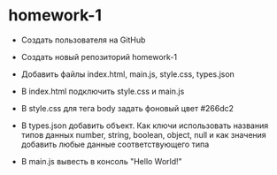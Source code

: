 # homework-1

* Создать пользователя на GitHub

* Создать новый репозиторий homework-1

* Добавить файлы index.html, main.js, style.css, types.json

* В index.html подключить style.css и main.js

* В style.css для тега body задать фоновый цвет #266dc2

* В types.json добавить объект.
Как ключи использовать названия типов данных number, string, boolean, object, null и как значения добавить любые данные соответствующего типа

* В main.js вывесть в консоль "Hello World!"
